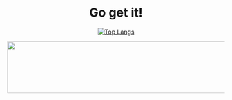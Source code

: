 
 <div align=center>

  <h1>Go get it!</h1>
  
  <!-- <a href="https://hyunmyungjanelee.github.io"><img src="https://img.shields.io/badge/Blog-663399?style=label&logo=GitHub&logoColor=white"/></a> 
  [![Gmail Badge](https://img.shields.io/badge/Gmail-d14836?style=label&logo=Gmail&logoColor=white&link=mailto:hmlee2356@gmail.com)](mailto:hmlee2356@gmail.com) -->


[![Top Langs](https://github-readme-stats.vercel.app/api/top-langs/?username=hyunmyungJaneLee&layout=compact)](https://github.com/hyunmyungJaneLee/github-readme-stats)

  <a href="https://github.com/devxb/gitanimals">
  <img src="https://render.gitanimals.org/lines/hyunmyungJaneLee?pet-id=1" width="1000" height="120"/>
</a>

 </div>




